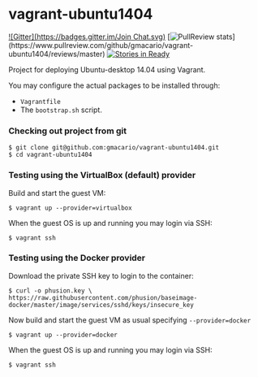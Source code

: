 vagrant-ubuntu1404
==================

[![Gitter](https://badges.gitter.im/Join Chat.svg)](https://gitter.im/gmacario/vagrant-ubuntu1404?utm_source=badge&utm_medium=badge&utm_campaign=pr-badge&utm_content=badge)
[![PullReview stats](https://www.pullreview.com/github/gmacario/vagrant-ubuntu1404/badges/master.svg?)](https://www.pullreview.com/github/gmacario/vagrant-ubuntu1404/reviews/master)
[![Stories in Ready](https://badge.waffle.io/gmacario/vagrant-ubuntu1404.png?label=ready&title=Ready)](https://waffle.io/gmacario/vagrant-ubuntu1404)

Project for deploying Ubuntu-desktop 14.04 using Vagrant.

You may configure the actual packages to be installed through:
* `Vagrantfile`
* The `bootstrap.sh` script.

### Checking out project from git

```
$ git clone git@github.com:gmacario/vagrant-ubuntu1404.git
$ cd vagrant-ubuntu1404
```

### Testing using the VirtualBox (default) provider
Build and start the guest VM:

```
$ vagrant up --provider=virtualbox
```

When the guest OS is up and running you may login via SSH:

```
$ vagrant ssh
```

### Testing using the Docker provider

Download the private SSH key to login to the container:

```
$ curl -o phusion.key \
https://raw.githubusercontent.com/phusion/baseimage-docker/master/image/services/sshd/keys/insecure_key
```

Now build and start the guest VM as usual specifying `--provider=docker`

```
$ vagrant up --provider=docker
```

When the guest OS is up and running you may login via SSH:

```
$ vagrant ssh
```

<!-- EOF -->

